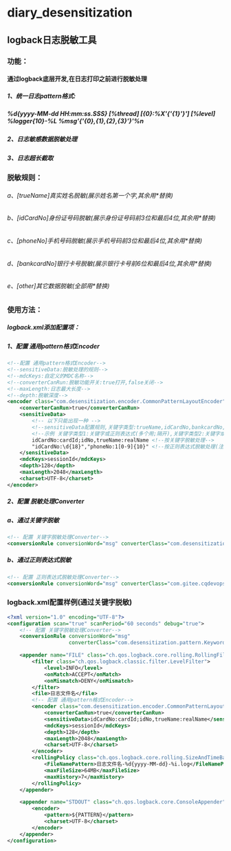 # diary_desensitization
## logback日志脱敏工具
### 功能：
#### 通过logback底层开发,在日志打印之前进行脱敏处理
##### 1、统一日志pattern格式:

##### %d{yyyy-MM-dd HH:mm:ss.SSS} [%thread] [{0}:%X'{'{1}'}'] [%level] %logger{10}-%L %msg'{'{0},{1},{2},{3}'}'%n

##### 2、日志敏感数据脱敏处理

##### 3、日志超长截取

### 脱敏规则：

###### a、[trueName]真实姓名脱敏(展示姓名第一个字,其余用*替换)
###### b、[idCardNo]身份证号码脱敏(展示身份证号码前3位和最后4位,其余用*替换)
###### c、[phoneNo]手机号码脱敏(展示手机号码前3位和最后4位,其余用*替换)
###### d、[bankcardNo]银行卡号脱敏(展示银行卡号前6位和最后4位,其余用*替换)
###### e、[other]其它数据脱敏(全部用*替换)

### 使用方法：

##### logback.xml添加配置项：

##### 1、配置 通用pattern格式Encoder

````xml
<!--配置 通用pattern格式Encoder-->
<!--sensitiveData:脱敏处理的规则-->
<!--mdcKeys:自定义的MDC名称-->
<!--converterCanRun:脱敏功能开关:true打开,false关闭-->
<!--maxLength:日志最大长度-->
<!--depth:脱敏深度-->
<encoder class="com.desensitization.encoder.CommonPatternLayoutEncoder">
    <converterCanRun>true</converterCanRun>
    <sensitiveData>
        <!-- 以下只能出现一种 -->
        <!--sensitiveData配置规则,关键字类型:trueName,idCardNo,bankcardNo,phoneNo,other -->
        <!--示例 关键字类型1:关键字或正则表达式(多个用;隔开),关键字类型2:关键字或正则表达式...-->
        idCardNo:cardId;idNo,trueName:realName <!--按关键字脱敏处理-->
        "idCardNo:\d{18}","phoneNo:1[0-9]{10}" <!--按正则表达式脱敏处理(注意双引号)-->
    </sensitiveData>
    <mdcKeys>sessionId</mdcKeys>
    <depth>128</depth>
    <maxLength>2048</maxLength>
    <charset>UTF-8</charset>
</encoder>
````

##### 2、配置 脱敏处理Converter

##### a、通过关键字脱敏

```xml
<!-- 配置 关键字脱敏处理Converter-->
<conversionRule conversionWord="msg" converterClass="com.desensitization.pattern.KeywordConverter"/>
```

##### b、通过正则表达式脱敏

```xml
<!-- 配置 正则表达式脱敏处理Converter-->
<conversionRule conversionWord="msg" converterClass="com.gitee.cqdevops.desensitization.patternRegularExpressionConverter"/>
```

### logback.xml配置样例(通过关键字脱敏)

````xml
<?xml version="1.0" encoding="UTF-8"?>
<configuration scan="true" scanPeriod="60 seconds" debug="true">
    <!-- 配置 关键字脱敏处理Converter-->
    <conversionRule conversionWord="msg"
                    converterClass="com.desensitization.pattern.KeywordConverter"/>

    <appender name="FILE" class="ch.qos.logback.core.rolling.RollingFileAppender">
        <filter class="ch.qos.logback.classic.filter.LevelFilter">
            <level>INFO</level>
            <onMatch>ACCEPT</onMatch>
            <onMismatch>DENY</onMismatch>
        </filter>
        <file>日志文件名</file>
        <!-- 配置 通用pattern格式Encoder-->
        <encoder class="com.desensitization.encoder.CommonPatternLayoutEncoder">
            <converterCanRun>true</converterCanRun>
            <sensitiveData>idCardNo:cardId;idNo,trueName:realName</sensitiveData>
            <mdcKeys>sessionId</mdcKeys>
            <depth>128</depth>
            <maxLength>2048</maxLength>
            <charset>UTF-8</charset>
        </encoder>
        <rollingPolicy class="ch.qos.logback.core.rolling.SizeAndTimeBasedRollingPolicy">
            <FileNamePattern>日志文件名-%d{yyyy-MM-dd}-%i.log</FileNamePattern>
            <maxFileSize>64MB</maxFileSize>
            <maxHistory>7</maxHistory>
        </rollingPolicy>
    </appender>

    <appender name="STDOUT" class="ch.qos.logback.core.ConsoleAppender">
        <encoder>
            <pattern>${PATTERN}</pattern>
            <charset>UTF-8</charset>
        </encoder>
    </appender>
</configuration>  
````
